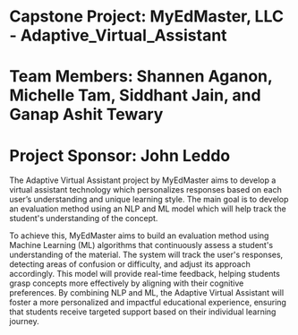# Capstone Project: MyEdMaster, LLC - Adaptive_Virtual_Assistant
# Team Members: Shannen Aganon, Michelle Tam, Siddhant Jain, and Ganap Ashit Tewary
# Project Sponsor: John Leddo

The Adaptive Virtual Assistant project by MyEdMaster aims to develop a virtual assistant technology which personalizes responses based on each user’s understanding and unique learning style. The main goal is to develop an evaluation method using an NLP and ML model which will help track the student's understanding of the concept.

To achieve this, MyEdMaster aims to build an evaluation method using Machine Learning (ML) algorithms that continuously assess a student's understanding of the material. The system will track the user's responses, detecting areas of confusion or difficulty, and adjust its approach accordingly. This model will provide real-time feedback, helping students grasp concepts more effectively by aligning with their cognitive preferences. By combining NLP and ML, the Adaptive Virtual Assistant will foster a more personalized and impactful educational experience, ensuring that students receive targeted support based on their individual learning journey.
